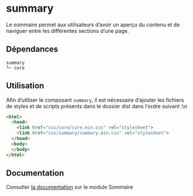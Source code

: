 # summary

Le sommaire permet aux utilisateurs d’avoir un aperçu du contenu et de naviguer entre les différentes sections d’une page.

## Dépendances
```shell
summary
└─ core
```

## Utilisation
Afin d’utiliser le composant `summary`, il est nécessaire d’ajouter les fichiers de styles et de scripts présents dans le dossier dist dans l'ordre suivant :\n
```html
<html>
  <head>
    <link href="css/core/core.min.css" rel="stylesheet">
    <link href="css/summary/summary.min.css" rel="stylesheet">
  </head>
  <body>
  </body>
</html>
```

## Documentation

Consulter [la documentation](https://www.systeme-de-design.gouv.fr/elements-d-interface/composants/sommaire) sur le module Sommaire
